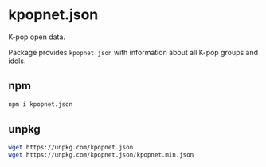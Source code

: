 # kpopnet.json

K-pop open data.

Package provides `kpopnet.json` with information about all K-pop groups and idols.

## npm

```bash
npm i kpopnet.json
```

## unpkg

```bash
wget https://unpkg.com/kpopnet.json
wget https://unpkg.com/kpopnet.json/kpopnet.min.json
```
